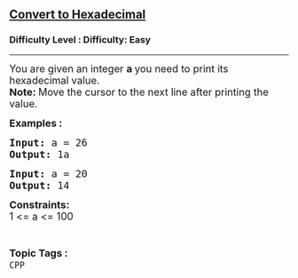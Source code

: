<h2><a href="https://www.geeksforgeeks.org/problems/convert-to-hexadecimal--122416/1?page=1&difficulty=Easy&sortBy=accuracy">Convert to Hexadecimal</a></h2><h3>Difficulty Level : Difficulty: Easy</h3><hr><div class="problems_problem_content__Xm_eO"><p><span style="font-size: 18px;">You are given an integer <strong>a </strong>you need to print its hexadecimal value.<br><strong>Note:&nbsp;</strong>Move the cursor to the next line after printing the value.<br></span></p>
<p><span style="font-size: 18px;"><strong>Examples :</strong>&nbsp;</span></p>
<pre><span style="font-size: 18px;"><strong>Input: </strong>a = 26
<strong>Output: </strong>1a</span></pre>
<pre><span style="font-size: 18px;"><strong>Input: </strong>a = 20
<strong>Output: </strong>14<br></span></pre>
<p><strong><span style="font-size: 18px;">Constraints:<br></span></strong><span style="font-size: 18px;">1 &lt;= a &lt;= 100</span></p></div><br><p><span style=font-size:18px><strong>Topic Tags : </strong><br><code>CPP</code>&nbsp;